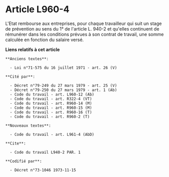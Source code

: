 # Article L960-4

L'Etat rembourse aux entreprises, pour chaque travailleur qui suit un stage de prévention au sens du 1° de l'article L. 940-2
et qu'elles continuent de rémunérer dans les conditions prévues à son contrat de travail, une somme calculée en fonction du
salaire versé.

**Liens relatifs à cet article**

	**Anciens textes**:

	  - Loi n°71-575 du 16 juillet 1971 - art. 26 (V)

	**Cité par**:

	  - Décret n°79-249 du 27 mars 1979 - art. 25 (V)
	  - Décret n°79-250 du 27 mars 1979 - art. 1 (Ab)
	  - Code du travail - art. L960-12 (Ab)
	  - Code du travail - art. R322-4 (VT)
	  - Code du travail - art. R960-14 (M)
	  - Code du travail - art. R960-15 (M)
	  - Code du travail - art. R960-16 (T)
	  - Code du travail - art. R960-2 (T)

	**Nouveaux textes**:

	  - Code du travail - art. L961-4 (AbD)

	**Cite**:

	  - Code du travail L940-2 PAR. 1

	**Codifié par**:

	  - Décret n°73-1046 1973-11-15
